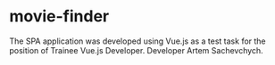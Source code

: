 # movie-finder
 The SPA application was developed using Vue.js as a test task for the position of Trainee Vue.js Developer. Developer Artem Sachevchych. 
